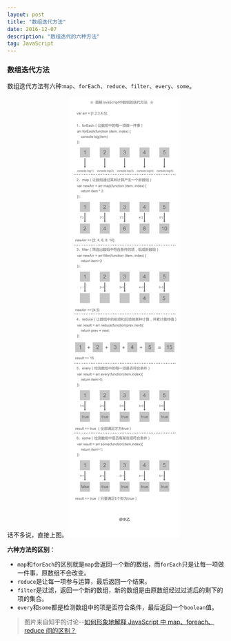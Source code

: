 ```yaml
---
layout: post
title: "数组迭代方法"
date: 2016-12-07
description: "数组迭代的六种方法"
tag: JavaScript
---
```


### 数组迭代方法
数组迭代方法有六种:`map`、`forEach`、`reduce`、`filter`、`every`、`some`。

话不多说，直接上图。
![图解JavaScript中数组的迭代方法](/images/posts/array_iteration/array_iteration.png)

**六种方法的区别**：
-	`map`和`forEach`的区别就是`map`会返回一个新的数组，而`forEach`只是让每一项做一件事，原数组不会改变。
-	`reduce`是让每一项参与运算，最后返回一个结果。
-	`filter`是过滤，返回一个新的数组，新的数组是由原数组经过过滤后的剩下的项的集合。
-	`every`和`some`都是检测数组中的项是否符合条件，最后返回一个`boolean`值。

> 图片来自知乎的讨论--[如何形象地解释 JavaScript 中 map、foreach、reduce 间的区别？](https://www.zhihu.com/question/24927450)

